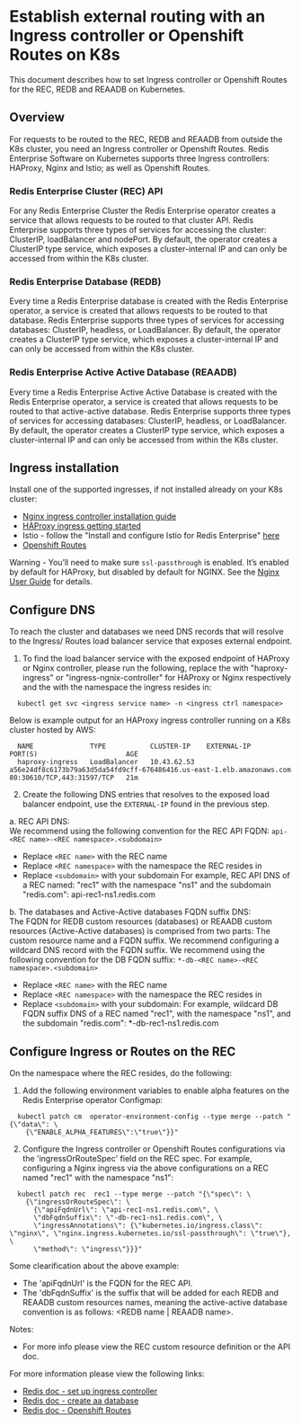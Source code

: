 <!-- omit in toc -->
# Establish external routing with an Ingress controller or Openshift Routes on K8s

This document describes how to set Ingress controller or Openshift Routes for the REC, REDB and REAADB on Kubernetes.

## Overview

For requests to be routed to the REC, REDB and REAADB  from outside the K8s cluster, you need an Ingress controller or Openshift Routes.
Redis Enterprise Software on Kubernetes supports three Ingress controllers: HAProxy, Nginx and Istio; as well as Openshift Routes.

### Redis Enterprise Cluster (REC) API

For any Redis Enterprise Cluster the Redis Enterprise operator creates a service that allows requests to be routed to that cluster API. Redis Enterprise supports three types of services for accessing the cluster: ClusterIP, loadBalancer and nodePort.
By default, the operator creates a ClusterIP type service, which exposes a cluster-internal IP and can only be accessed from within the K8s cluster.

### Redis Enterprise Database (REDB)

Every time a Redis Enterprise database is created with the Redis Enterprise operator, a service is created that allows requests to be routed to that database. Redis Enterprise supports three types of services for accessing databases: ClusterIP, headless, or LoadBalancer.
By default, the operator creates a ClusterIP type service, which exposes a cluster-internal IP and can only be accessed from within the K8s cluster.

### Redis Enterprise Active Active Database (REAADB)

Every time a Redis Enterprise Active Active Database is created with the Redis Enterprise operator, a service is created that allows requests to be routed to that active-active database. Redis Enterprise supports three types of services for accessing databases: ClusterIP, headless, or LoadBalancer.
By default, the operator creates a ClusterIP type service, which exposes a cluster-internal IP and can only be accessed from within the K8s cluster.

## Ingress installation

Install one of the supported ingresses, if not installed already on your K8s cluster:
  * [Nginx ingress controller installation guide](https://kubernetes.github.io/ingress-nginx/deploy/)
  * [HAProxy ingress getting started](https://haproxy-ingress.github.io/docs/getting-started/)
  * Istio - follow the "Install and configure Istio for Redis Enterprise" [here](https://docs.redis.com/latest/kubernetes/re-databases/ingress_routing_with_istio/)
  * [Openshift Routes](https://docs.redis.com/latest/kubernetes/re-databases/routes/)

Warning - You’ll need to make sure `ssl-passthrough` is enabled. It’s enabled by default for HAProxy, but disabled by default for NGINX. See the [Nginx User Guide](https://kubernetes.github.io/ingress-nginx/user-guide/tls/#ssl-passthrough) for details.

## Configure DNS

To reach the cluster and databases we need DNS records that will resolve to the Ingress/ Routes load balancer service that exposes external endpoint.

1. To find the load balancer service with the exposed endpoint of HAProxy or Nginx controller, please run the following, replace the <ingress service name> with "haproxy-ingress" or "ingress-ngnix-controller" for HAProxy or Nginx respectively and the  <ingress ctrl namespace> with the namespace the ingress resides in:
```
  kubectl get svc <ingress service name> -n <ingress ctrl namespace>
```
Below is example output for an HAProxy ingress controller running on a K8s cluster hosted by AWS:
```
  NAME              TYPE           CLUSTER-IP    EXTERNAL-IP                                                              PORT(S)                      AGE
  haproxy-ingress   LoadBalancer   10.43.62.53   a56e24df8c6173b79a63d5da54fd9cff-676486416.us-east-1.elb.amazonaws.com   80:30610/TCP,443:31597/TCP   21m
```

2. Create the following DNS entries that resolves to the exposed load balancer endpoint, use the `EXTERNAL-IP` found in the previous step.

a. REC API DNS:  
We recommend using the following convention for the REC API FQDN:
`api-<REC name>-<REC namespace>.<subdomain>`
- Replace `<REC name>` with the REC name
- Replace `<REC namespace>` with the namespace the REC resides in
- Replace `<subdomain>` with your subdomain
For example, REC API DNS of a REC named: "rec1" with the namespace "ns1" and the subdomain "redis.com":
api-rec1-ns1.redis.com

b. The databases and Active-Active databases FQDN suffix DNS:  
The FQDN for REDB custom resources (databases) or REAADB custom resources  (Active-Active databases) is comprised from two parts: The custom resource name and a FQDN suffix. We recommend configuring a wildcard DNS record with the FQDN suffix.
We recommend using the following convention for the DB FQDN suffix:
`*-db-<REC name>-<REC namespace>.<subdomain>`
- Replace `<REC name>` with the REC name
- Replace `<REC namespace>` with the namespace the REC resides in
- Replace `<subdomain>` with your subdomain:
For example, wildcard DB FQDN suffix DNS of a REC named "rec1", with the namespace "ns1", and the subdomain "redis.com":
*-db-rec1-ns1.redis.com

## Configure Ingress or Routes on the REC

On the namespace where the REC resides, do the following:

1. Add the following environment variables to enable alpha features on the Redis Enterprise operator Configmap:
```
  kubectl patch cm  operator-environment-config --type merge --patch "{\"data\": \
    {\"ENABLE_ALPHA_FEATURES\":\"true\"}}"
```

2. Configure the Ingress controller or Openshift Routes configurations via the 'ingressOrRouteSpec' field on the REC spec.
For example, configuring a Nginx ingress via the above configurations on a REC named "rec1" with the namespace "ns1":
```
  kubectl patch rec  rec1 --type merge --patch "{\"spec\": \
    {\"ingressOrRouteSpec\": \
      {\"apiFqdnUrl\": \"api-rec1-ns1.redis.com\", \
      \"dbFqdnSuffix\": \"-db-rec1-ns1.redis.com\", \
      \"ingressAnnotations\": {\"kubernetes.io/ingress.class\": \"nginx\", \"nginx.ingress.kubernetes.io/ssl-passthrough\": \"true\"}, \
      \"method\": \"ingress\"}}}"
```

Some clearification about the above example:
  - The 'apiFqdnUrl' is the FQDN for the REC API.
  - The 'dbFqdnSuffix' is the suffix that will be added for each REDB and REAADB  custom resources names, meaning the active-active database convention is as follows: <REDB name | REAADB name><dbFqdnSuffix>.

Notes:
  * For more info please view the REC custom resource definition or the API doc.

For more information please view the following links:
  - [Redis doc - set up ingress controller](https://docs.redis.com/latest/kubernetes/re-databases/set-up-ingress-controller/)
  - [Redis doc - create aa database](https://docs.redis.com/latest/kubernetes/re-clusters/create-aa-database/)
  - [Redis doc - Openshift Routes](https://docs.redis.com/latest/kubernetes/re-databases/routes/)

